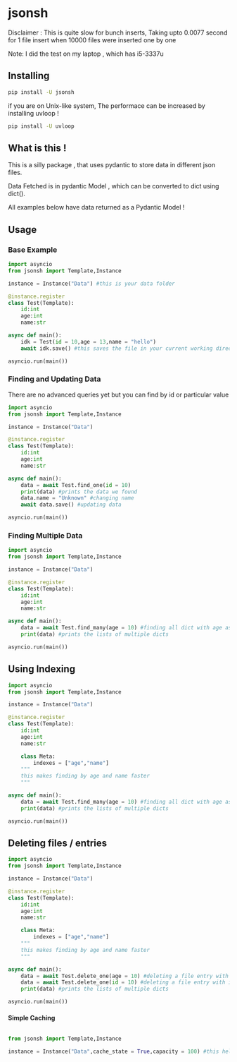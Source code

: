 # jsonsh

Disclaimer : This is quite slow for bunch inserts, 
Taking upto 0.0077 second for 1 file insert when 10000 files were inserted one by one

Note: I did the test on my laptop , which has i5-3337u

Installing
----------

```sh
pip install -U jsonsh
```

if you are on Unix-like system, The performace can be increased by installing uvloop !
```sh
pip install -U uvloop
```

What is this !
-----------
This is a silly package , that uses pydantic to store data in different json files.

Data Fetched is in pydantic Model , which can be converted to dict using dict().

All examples below have data returned as a Pydantic Model !

Usage
------

### Base Example 


```py
import asyncio
from jsonsh import Template,Instance

instance = Instance("Data") #this is your data folder

@instance.register
class Test(Template):
    id:int
    age:int
    name:str

async def main():
    idk = Test(id = 10,age = 13,name = "hello")
    await idk.save() #this saves the file in your current working directory

asyncio.run(main())
```

### Finding and Updating Data

There are no advanced queries yet but you can find by id or particular value


```py
import asyncio
from jsonsh import Template,Instance

instance = Instance("Data")

@instance.register
class Test(Template):
    id:int
    age:int
    name:str

async def main():
    data = await Test.find_one(id = 10)
    print(data) #prints the data we found
    data.name = "Unknown" #changing name
    await data.save() #updating data

asyncio.run(main())
```

### Finding Multiple Data


```py
import asyncio
from jsonsh import Template,Instance

instance = Instance("Data")

@instance.register
class Test(Template):
    id:int
    age:int
    name:str

async def main():
    data = await Test.find_many(age = 10) #finding all dict with age as 10
    print(data) #prints the lists of multiple dicts

asyncio.run(main())
```

## Using Indexing 

```py
import asyncio
from jsonsh import Template,Instance

instance = Instance("Data")

@instance.register
class Test(Template):
    id:int
    age:int
    name:str

    class Meta:
        indexes = ["age","name"] 
    """
    this makes finding by age and name faster
    """

async def main():
    data = await Test.find_many(age = 10) #finding all dict with age as 10
    print(data) #prints the lists of multiple dicts

asyncio.run(main())
```

## Deleting files / entries

```py
import asyncio
from jsonsh import Template,Instance

instance = Instance("Data")

@instance.register
class Test(Template):
    id:int
    age:int
    name:str

    class Meta:
        indexes = ["age","name"] 
    """
    this makes finding by age and name faster
    """

async def main():
    data = await Test.delete_one(age = 10) #deleting a file entry with age as 10
    data = await Test.delete_one(id = 10) #deleting a file entry with id as 10
    print(data) #prints the lists of multiple dicts

asyncio.run(main())
```

#### Simple Caching 

```py

from jsonsh import Template,Instance

instance = Instance("Data",cache_state = True,capacity = 100) #this helps you to avoid reading files in finds

```
